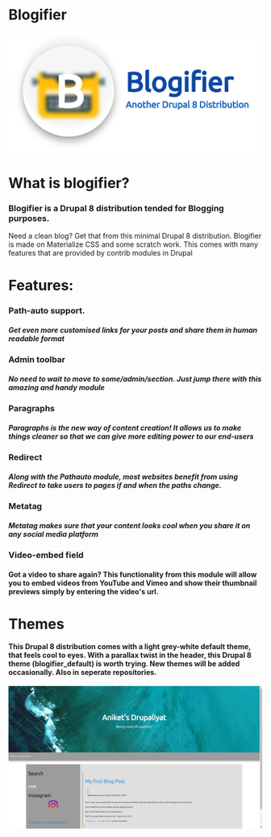 # Blogifier
![logo](https://github.com/aniketdvd/blogifier/blob/master/profiles/blogifier/themes/blogifier/blogifier_default/screenshot.png)

# What is blogifier?
### Blogifier is a Drupal 8 distribution tended for Blogging purposes. 
Need a clean blog? Get that from this minimal Drupal 8 distribution. 
Blogifier is made on Materialize CSS and some scratch work.
This comes with many features that are provided by contrib modules in Drupal

# Features:
### Path-auto support.
##### Get even more customised links for your posts and share them in human readable format

### Admin toolbar
##### No need to wait to move to some/admin/section. Just jump there with this amazing and handy module

### Paragraphs
##### Paragraphs is the new way of content creation! It allows us to make things cleaner so that we can give more editing power to our end-users

### Redirect
##### Along with the Pathauto module, most websites benefit from using Redirect to take users to pages if and when the paths change. 

### Metatag
##### Metatag makes sure that your content looks cool when you share it on any social media platform

### Video-embed field
#### Got a video to share again? This functionality from this module will allow you to embed videos from YouTube and Vimeo and show their thumbnail previews simply by entering the video's url.

# Themes
#### This Drupal 8 distribution comes with a light grey-white default theme, that feels cool to eyes. With a parallax twist in the header, this Drupal 8 theme (blogifier_default) is worth trying. New themes will be added occasionally. Also in seperate repositories.
![theme in action](https://github.com/aniketdvd/blogifier/blob/master/Screenshot%20from%202018-12-04%2004-19-29.png)
